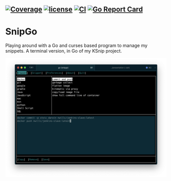[![Coverage](https://codecov.io/gh/nwillc/snipgo/branch/master/graphs/badge.svg?branch=master)](https://codecov.io/gh/nwillc/snipgo)
[![license](https://img.shields.io/github/license/nwillc/ksvg.svg)](https://tldrlegal.com/license/-isc-license)
[![CI](https://github.com/nwillc/snipgo/workflows/CI/badge.svg)](https://github.com/nwillc/snipgo/actions?query=workflow%3CI)
[![Go Report Card](https://goreportcard.com/badge/github.com/nwillc/snipgo)](https://goreportcard.com/report/github.com/nwillc/snipgo)
------
# SnipGo

Playing around with a Go and curses based program to manage my snippets. A terminal version, in Go of my KSnip project.

![UI](./snipgo.png)

